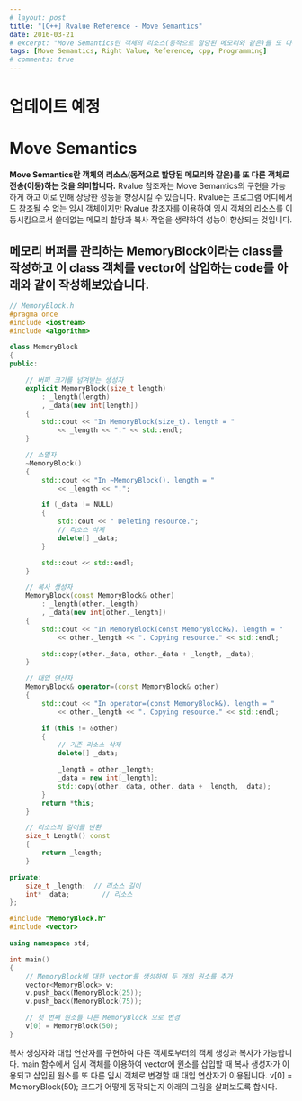 ```yaml
---
# layout: post
title: "[C++] Rvalue Reference - Move Semantics"
date: 2016-03-21
# excerpt: "Move Semantics란 객체의 리소스(동적으로 할당된 메모리와 같은)를 또 다른 객체로 전송(이동)하는 것을 의미"
tags: [Move Semantics, Right Value, Reference, cpp, Programming]
# comments: true
---
```


# 업데이트 예정

# Move Semantics

**Move Semantics란 객체의 리소스(동적으로 할당된 메모리와 같은)를 또 다른 객체로 전송(이동)하는 것을 의미합니다.** Rvalue 참조자는 Move Semantics의 구현을 가능하게 하고 이로 인해 상당한 성능을 향상시킬 수 있습니다. Rvalue는 프로그램 어디에서도 참조될 수 없는 임시 객체이지만 Rvalue 참조자를 이용하여 임시 객체의 리소스를 이동시킴으로서 쓸데없는 메모리 할당과 복사 작업을 생략하여 성능이 향상되는 것입니다.

## 메모리 버퍼를 관리하는 MemoryBlock이라는 class를 작성하고 이 class 객체를 vector에 삽입하는 code를 아래와 같이 작성해보았습니다.

```c++
// MemoryBlock.h
#pragma once
#include <iostream>
#include <algorithm>

class MemoryBlock
{
public:

    // 버퍼 크기를 넘겨받는 생성자
    explicit MemoryBlock(size_t length)
        : _length(length)
        , _data(new int[length])
    {
        std::cout << "In MemoryBlock(size_t). length = "
            << _length << "." << std::endl;
    }

    // 소멸자
    ~MemoryBlock()
    {
        std::cout << "In ~MemoryBlock(). length = "
            << _length << ".";

        if (_data != NULL)
        {
            std::cout << " Deleting resource.";
            // 리소스 삭제
            delete[] _data;
        }

        std::cout << std::endl;
    }

    // 복사 생성자
    MemoryBlock(const MemoryBlock& other)
        : _length(other._length)
        , _data(new int[other._length])
    {
        std::cout << "In MemoryBlock(const MemoryBlock&). length = "
            << other._length << ". Copying resource." << std::endl;

        std::copy(other._data, other._data + _length, _data);
    }

    // 대입 연산자
    MemoryBlock& operator=(const MemoryBlock& other)
    {
        std::cout << "In operator=(const MemoryBlock&). length = "
            << other._length << ". Copying resource." << std::endl;

        if (this != &other)
        {
            // 기존 리소스 삭제
            delete[] _data;

            _length = other._length;
            _data = new int[_length];
            std::copy(other._data, other._data + _length, _data);
        }
        return *this;
    }

    // 리소스의 길이를 반환
    size_t Length() const
    {
        return _length;
    }

private:
    size_t _length;  // 리소스 길이
    int* _data;        // 리소스
};

#include "MemoryBlock.h"
#include <vector>

using namespace std;

int main()
{
    // MemoryBlock에 대한 vector를 생성하여 두 개의 원소를 추가
    vector<MemoryBlock> v;
    v.push_back(MemoryBlock(25));
    v.push_back(MemoryBlock(75));

    // 첫 번째 원소를 다른 MemoryBlock 으로 변경
    v[0] = MemoryBlock(50);
}
```
복사 생성자와 대입 연산자를 구현하여 다른 객체로부터의 객체 생성과 복사가 가능합니다. main 함수에서 임시 객체를 이용하여 vector에 원소를 삽입할 때 복사 생성자가 이용되고 삽입된 원소를 또 다른 임시 객체로 변경할 때 대입 연산자가 이용됩니다.
v[0] = MemoryBlock(50); 코드가 어떻게 동작되는지 아래의 그림을 살펴보도록 합시다.
